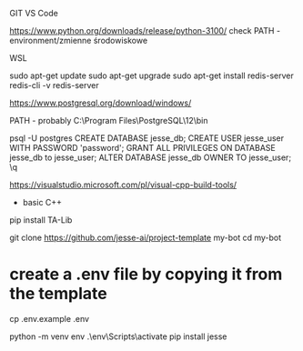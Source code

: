 GIT
VS Code

https://www.python.org/downloads/release/python-3100/
check PATH - environment/zmienne środowiskowe

WSL


sudo apt-get update
    sudo apt-get upgrade
    sudo apt-get install redis-server
    redis-cli -v
redis-server



https://www.postgresql.org/download/windows/

PATH - probably C:\Program Files\PostgreSQL\12\bin

psql -U postgres
CREATE DATABASE jesse_db;
CREATE USER jesse_user WITH PASSWORD 'password';
GRANT ALL PRIVILEGES ON DATABASE jesse_db to jesse_user;
ALTER DATABASE jesse_db OWNER TO jesse_user;
\q


https://visualstudio.microsoft.com/pl/visual-cpp-build-tools/
+ basic C++


pip install TA-Lib


git clone https://github.com/jesse-ai/project-template my-bot
cd my-bot
# create a .env file by copying it from the template
cp .env.example .env

python -m venv env
.\env\Scripts\activate
pip install jesse
